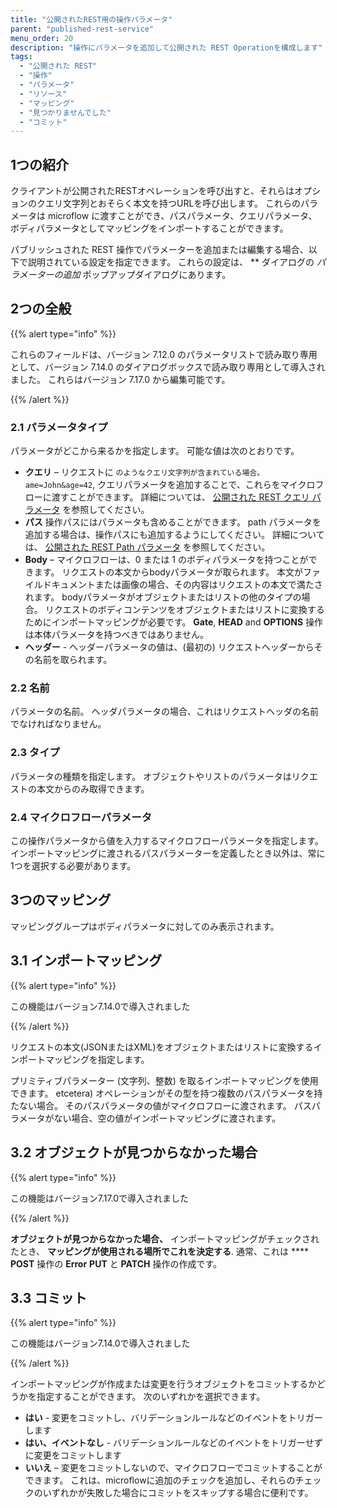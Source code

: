 ```yaml
---
title: "公開されたREST用の操作パラメータ"
parent: "published-rest-service"
menu_order: 20
description: "操作にパラメータを追加して公開された REST Operationを構成します"
tags:
  - "公開された REST"
  - "操作"
  - "パラメータ"
  - "リソース"
  - "マッピング"
  - "見つかりませんでした"
  - "コミット"
---
```


## 1つの紹介

クライアントが公開されたRESTオペレーションを呼び出すと、それらはオプションのクエリ文字列とおそらく本文を持つURLを呼び出します。 これらのパラメータは microflow に渡すことができ、パスパラメータ、クエリパラメータ、ボディパラメータとしてマッピングをインポートすることができます。

<!-- needs clarifying, 2 things cannot map to three things 'respectively' -->

パブリッシュされた REST 操作でパラメーターを追加または編集する場合、以下で説明されている設定を指定できます。 これらの設定は、 ** ダイアログの *パラメーターの追加* ポップアップダイアログにあります。

## 2つの全般

{{% alert type="info" %}}

これらのフィールドは、バージョン 7.12.0 のパラメータリストで読み取り専用として、バージョン 7.14.0 のダイアログボックスで読み取り専用として導入されました。 これらはバージョン 7.17.0 から編集可能です。

{{% /alert %}}

### 2.1 パラメータタイプ

パラメータがどこから来るかを指定します。 可能な値は次のとおりです。

* **クエリ** – リクエストに `のようなクエリ文字列が含まれている場合。 ame=John&age=42`, クエリパラメータを追加することで、これらをマイクロフローに渡すことができます。 詳細については、 [公開された REST クエリ パラメータ](published-rest-query-parameters) を参照してください。
* **パス** 操作パスにはパラメータも含めることができます。 path パラメータを追加する場合は、操作パスにも追加するようにしてください。 詳細については、 [公開された REST Path パラメータ](published-rest-path-parameters) を参照してください。
* **Body** – マイクロフローは、0 または 1 のボディパラメータを持つことができます。 リクエストの本文からbodyパラメータが取られます。 本文がファイルドキュメントまたは画像の場合、その内容はリクエストの本文で満たされます。 bodyパラメータがオブジェクトまたはリストの他のタイプの場合。 リクエストのボディコンテンツをオブジェクトまたはリストに変換するためにインポートマッピングが必要です。 **Gate**, **HEAD** and **OPTIONS** 操作は本体パラメータを持つべきではありません。
* **ヘッダー** - ヘッダーパラメータの値は、(最初の) リクエストヘッダーからその名前を取られます。

### 2.2 名前

パラメータの名前。 ヘッダパラメータの場合、これはリクエストヘッダの名前でなければなりません。

### 2.3 タイプ

パラメータの種類を指定します。 オブジェクトやリストのパラメータはリクエストの本文からのみ取得できます。

### 2.4 マイクロフローパラメータ

この操作パラメータから値を入力するマイクロフローパラメータを指定します。 インポートマッピングに渡されるパスパラメーターを定義したとき以外は、常に1つを選択する必要があります。

## 3つのマッピング

マッピンググループはボディパラメータに対してのみ表示されます。

## 3.1 インポートマッピング

{{% alert type="info" %}}

この機能はバージョン7.14.0で導入されました

{{% /alert %}}

リクエストの本文(JSONまたはXML)をオブジェクトまたはリストに変換するインポートマッピングを指定します。

プリミティブパラメーター (文字列、整数) を取るインポートマッピングを使用できます。 etcetera) オペレーションがその型を持つ複数のパスパラメータを持たない場合。 そのパスパラメータの値がマイクロフローに渡されます。 パスパラメータがない場合、空の値がインポートマッピングに渡されます。

## 3.2 オブジェクトが見つからなかった場合

{{% alert type="info" %}}

この機能はバージョン7.17.0で導入されました

{{% /alert %}}

**オブジェクトが見つからなかった場合、** インポートマッピングがチェックされたとき、 **マッピングが使用される場所でこれを決定する**. 通常、これは **** **POST** 操作の **Error** **PUT** と **PATCH** 操作の作成です。

## 3.3 コミット

{{% alert type="info" %}}

この機能はバージョン7.14.0で導入されました

{{% /alert %}}

インポートマッピングが作成または変更を行うオブジェクトをコミットするかどうかを指定することができます。 次のいずれかを選択できます。

* **はい** - 変更をコミットし、バリデーションルールなどのイベントをトリガーします
* **はい、イベントなし** - バリデーションルールなどのイベントをトリガーせずに変更をコミットします
* **いいえ** – 変更をコミットしないので、マイクロフローでコミットすることができます。 これは、microflowに追加のチェックを追加し、それらのチェックのいずれかが失敗した場合にコミットをスキップする場合に便利です。

